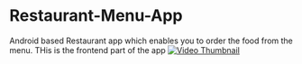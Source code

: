 # Restaurant-Menu-App
Android based Restaurant app which enables you to order the food from the menu. THis is the frontend part of the app
[![Video Thumbnail](./.jpg)](./path-to-your-video.mp4)
